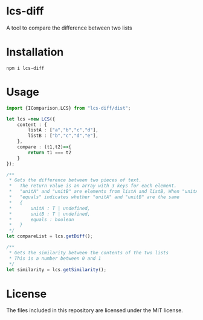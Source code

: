 # lcs-diff
A tool to compare the difference between two lists

# Installation
```
npm i lcs-diff
```

# Usage
```typescript
import {IComparison,LCS} from "lcs-diff/dist";

let lcs =new LCS({
    content : {
        listA : ["a","b","c","d"],
        listB : ["b","c","d","e"],
    },
    compare : (t1,t2)=>{
        return t1 === t2
    }
});

/**
 * Gets the difference between two pieces of text.
 *   The return value is an array with 3 keys for each element.
 *   "unitA" and "unitB" are elements from listA and listB, When "unitA" or "unitB" do not match element from another list, they may be undefined.
 *   "equals" indicates whether "unitA" and "unitB" are the same
 *   {
 *       unitA : T | undefined,
 *       unitB : T | undefined,
 *       equals : boolean
 *   }
 */
let compareList = lcs.getDiff();

/**
 * Gets the similarity between the contents of the two lists
 * This is a number between 0 and 1
 */
let similarity = lcs.getSimilarity();
```

# License
The files included in this repository are licensed under the MIT license.